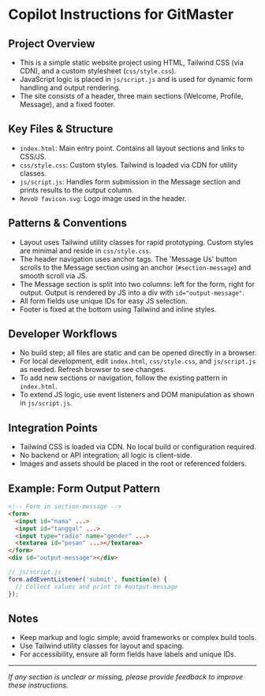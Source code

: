 # Copilot Instructions for GitMaster

## Project Overview
- This is a simple static website project using HTML, Tailwind CSS (via CDN), and a custom stylesheet (`css/style.css`).
- JavaScript logic is placed in `js/script.js` and is used for dynamic form handling and output rendering.
- The site consists of a header, three main sections (Welcome, Profile, Message), and a fixed footer.

## Key Files & Structure
- `index.html`: Main entry point. Contains all layout sections and links to CSS/JS.
- `css/style.css`: Custom styles. Tailwind is loaded via CDN for utility classes.
- `js/script.js`: Handles form submission in the Message section and prints results to the output column.
- `RevoU favicon.svg`: Logo image used in the header.

## Patterns & Conventions
- Layout uses Tailwind utility classes for rapid prototyping. Custom styles are minimal and reside in `css/style.css`.
- The header navigation uses anchor tags. The 'Message Us' button scrolls to the Message section using an anchor (`#section-message`) and smooth scroll via JS.
- The Message section is split into two columns: left for the form, right for output. Output is rendered by JS into a div with `id="output-message"`.
- All form fields use unique IDs for easy JS selection.
- Footer is fixed at the bottom using Tailwind and inline styles.

## Developer Workflows
- No build step; all files are static and can be opened directly in a browser.
- For local development, edit `index.html`, `css/style.css`, and `js/script.js` as needed. Refresh browser to see changes.
- To add new sections or navigation, follow the existing pattern in `index.html`.
- To extend JS logic, use event listeners and DOM manipulation as shown in `js/script.js`.

## Integration Points
- Tailwind CSS is loaded via CDN. No local build or configuration required.
- No backend or API integration; all logic is client-side.
- Images and assets should be placed in the root or referenced folders.

## Example: Form Output Pattern
```html
<!-- Form in section-message -->
<form>
  <input id="nama" ...>
  <input id="tanggal" ...>
  <input type="radio" name="gender" ...>
  <textarea id="pesan" ...></textarea>
</form>
<div id="output-message"></div>
```
```js
// js/script.js
form.addEventListener('submit', function(e) {
  // Collect values and print to #output-message
});
```

## Notes
- Keep markup and logic simple; avoid frameworks or complex build tools.
- Use Tailwind utility classes for layout and spacing.
- For accessibility, ensure all form fields have labels and unique IDs.

---

_If any section is unclear or missing, please provide feedback to improve these instructions._
